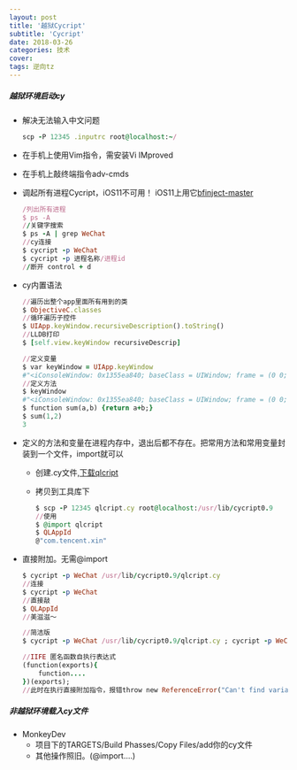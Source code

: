 ```yaml
---
layout: post
title: '越狱Cycript'
subtitle: 'Cycript'
date: 2018-03-26
categories: 技术
cover: 
tags: 逆向tz
---
```


##### 越狱环境启动cy

* 解决无法输入中文问题

  ```ruby
  scp -P 12345 .inputrc root@localhost:~/
  ```


* 在手机上使用Vim指令，需安装Vi IMproved

* 在手机上敲终端指令adv-cmds

* 调起所有进程Cycript，iOS11不可用！ iOS11上用它[bfinject-master](https://github.com/BishopFox/bfinject.git)

  ```ruby
  /列出所有进程
  $ ps -A
  //关键字搜索
  $ ps -A | grep WeChat
  //cy连接
  $ cycript -p WeChat
  $ cycript -p 进程名称/进程id
  //断开 control + d
  ```


* cy内置语法

  ```ruby
  //遍历出整个app里面所有用到的类
  $ ObjectiveC.classes
  //循环遍历子控件
  $ UIApp.keyWindow.recursiveDescription().toString()
  //LLDB打印
  $ [self.view.keyWindow recursiveDescrip]
  ```

  ```ruby
  //定义变量
  $ var keyWindow = UIApp.keyWindow
  #"<iConsoleWindow: 0x1355ea840; baseClass = UIWindow; frame = (0 0; 375 667); gestureRecognizers = <NSArray: 0x13570b970>; layer = <UIWindowLayer: 0x1355ea7e0>>"
  //定义方法
  $ keyWindow
  #"<iConsoleWindow: 0x1355ea840; baseClass = UIWindow; frame = (0 0; 375 667); gestureRecognizers = <NSArray: 0x13570b970>; layer = <UIWindowLayer: 0x1355ea7e0>>"
  $ function sum(a,b) {return a+b;}
  $ sum(1,2)
  3
  ```


* 定义的方法和变量在进程内存中，退出后都不存在。把常用方法和常用变量封装到一个文件，import就可以
    * 创建.cy文件,[下载qlcript](https://github.com/QionglinFu1024/QLTools.git)
    
    * 拷贝到工具库下 
    
      ```ruby
      $ scp -P 12345 qlcript.cy root@localhost:/usr/lib/cycript0.9
      //使用
      $ @import qlcript
      $ QLAppId
      @"com.tencent.xin"
      ```
    
* 直接附加。无需@import

    ```ruby
    $ cycript -p WeChat /usr/lib/cycript0.9/qlcript.cy
    //连接
    $ cycript -p WeChat
    //直接敲
    $ QLAppId
    //美滋滋～
    
    //简洁版
    $ cycript -p WeChat /usr/lib/cycript0.9/qlcript.cy ; cycript -p WeChat
    
    //IIFE 匿名函数自执行表达式
    (function(exports){
        function....
    })(exports);
    //此时在执行直接附加指令，报错throw new ReferenceError("Can't find variable: exports")
    ```

    

##### 非越狱环境载入cy文件
* MonkeyDev
    * 项目下的TARGETS/Build Phasses/Copy Files/add你的cy文件
    * 其他操作照旧。(@import....)

